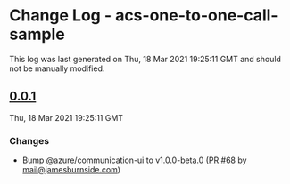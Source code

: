 # Change Log - acs-one-to-one-call-sample

This log was last generated on Thu, 18 Mar 2021 19:25:11 GMT and should not be manually modified.

<!-- Start content -->

## [0.0.1](https://github.com/azure/communication-ui-sdk/tree/acs-one-to-one-call-sample_v0.0.1)

Thu, 18 Mar 2021 19:25:11 GMT

### Changes

- Bump @azure/communication-ui to v1.0.0-beta.0 ([PR #68](https://github.com/azure/communication-ui-sdk/pull/68) by mail@jamesburnside.com)
